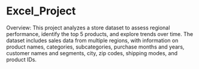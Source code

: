 # Excel_Project
Overview:
This project analyzes a store dataset to assess regional performance, identify the top 5 products, and explore trends over time. The dataset includes sales data from multiple regions, with information on product names, categories, subcategories, purchase months and years, customer names and segments, city, zip codes, shipping modes, and product IDs.

